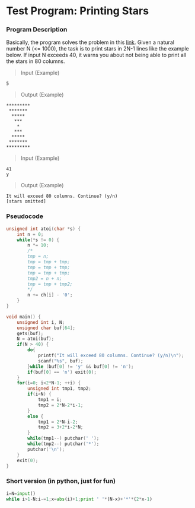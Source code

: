 # Test Program: Printing Stars

### Program Description
Basically, the program solves the problem in this 
[link](https://www.acmicpc.net/problem/2446).
Given a natural number N (<= 1000), the task is to print stars in 2N-1 lines like the example below. If input N exceeds 40, it warns you about not being able to print all the stars in 80 columns.
> Input (Example)
```
5
```

> Output (Example)
```
*********
 *******
  *****
   ***
    *
   ***
  *****
 *******
*********
```

> Input (Example)
```
41
y

```

> Output (Example)
```
It will exceed 80 columns. Continue? (y/n)
[stars omitted]
```

### Pseudocode
```C
unsigned int atoi(char *s) {
    int n = 0;
    while(*s != 0) {
        n *= 10;
        /*
        tmp = n;
        tmp = tmp + tmp;
        tmp = tmp + tmp;
        tmp = tmp + tmp;
        tmp2 = n + n;
        tmp = tmp + tmp2;
        */
        n += ch[i] - '0';
    }
}

void main() {
    unsigned int i, N;
    unsigned char buf[64];
    gets(buf);
    N = atoi(buf);
    if(N > 40) {
        do{
            printf("It will exceed 80 columns. Continue? (y/n)\n");
            scanf("%s", buf);
        }while (buf[0] != 'y' && buf[0] != 'n');
        if(buf[0] == 'n') exit(0);
    }   
    for(i=0; i<2*N-1; ++i) {
        unsigned int tmp1, tmp2;
        if(i<N) {
            tmp1 = i;
            tmp2 = 2*N-2*i-1;
        }
        else {
            tmp1 = 2*N-i-2;
            tmp2 = 3+2*i-2*N;
        }
		while(tmp1--) putchar(' ');
		while(tmp2--) putchar('*');
        putchar('\n');
    }   
    exit(0);
}
```

### Short version (in python, just for fun)
```python
i=N=input()
while i>1-N:i-=1;x=abs(i)+1;print ' '*(N-x)+'*'*(2*x-1)
```

